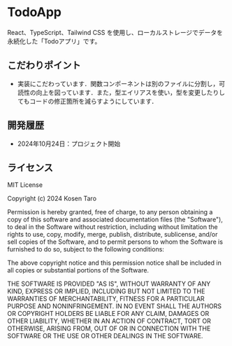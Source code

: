 # TodoApp

React、TypeScript、Tailwind CSS を使用し、ローカルストレージでデータを永続化した「Todoアプリ」です。

## こだわりポイント

- 実装にこだわっています．関数コンポーネントは別のファイルに分割し，可読性の向上を図っています．また，型エイリアスを使い，型を変更したりしてもコードの修正箇所を減らすようにしています．

## 開発履歴

- 2024年10月24日：プロジェクト開始

## ライセンス

MIT License

Copyright (c) 2024 Kosen Taro

Permission is hereby granted, free of charge, to any person obtaining a copy
of this software and associated documentation files (the "Software"), to deal
in the Software without restriction, including without limitation the rights
to use, copy, modify, merge, publish, distribute, sublicense, and/or sell
copies of the Software, and to permit persons to whom the Software is
furnished to do so, subject to the following conditions:

The above copyright notice and this permission notice shall be included in all
copies or substantial portions of the Software.

THE SOFTWARE IS PROVIDED "AS IS", WITHOUT WARRANTY OF ANY KIND, EXPRESS OR
IMPLIED, INCLUDING BUT NOT LIMITED TO THE WARRANTIES OF MERCHANTABILITY,
FITNESS FOR A PARTICULAR PURPOSE AND NONINFRINGEMENT. IN NO EVENT SHALL THE
AUTHORS OR COPYRIGHT HOLDERS BE LIABLE FOR ANY CLAIM, DAMAGES OR OTHER
LIABILITY, WHETHER IN AN ACTION OF CONTRACT, TORT OR OTHERWISE, ARISING FROM,
OUT OF OR IN CONNECTION WITH THE SOFTWARE OR THE USE OR OTHER DEALINGS IN THE
SOFTWARE.
